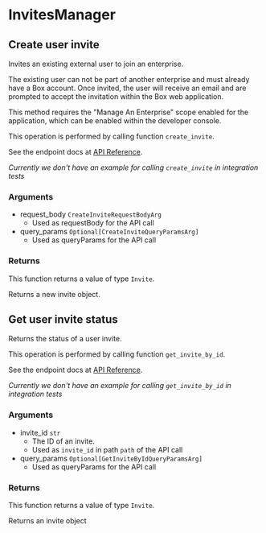 # InvitesManager

## Create user invite

Invites an existing external user to join an enterprise.

The existing user can not be part of another enterprise and
must already have a Box account. Once invited, the user will receive an
email and are prompted to accept the invitation within the
Box web application.

This method requires the &quot;Manage An Enterprise&quot; scope enabled for
the application, which can be enabled within the developer console.

This operation is performed by calling function `create_invite`.

See the endpoint docs at
[API Reference](https://developer.box.com/reference/post-invites/).

*Currently we don't have an example for calling `create_invite` in integration tests*

### Arguments

- request_body `CreateInviteRequestBodyArg`
  - Used as requestBody for the API call
- query_params `Optional[CreateInviteQueryParamsArg]`
  - Used as queryParams for the API call


### Returns

This function returns a value of type `Invite`.

Returns a new invite object.


## Get user invite status

Returns the status of a user invite.

This operation is performed by calling function `get_invite_by_id`.

See the endpoint docs at
[API Reference](https://developer.box.com/reference/get-invites-id/).

*Currently we don't have an example for calling `get_invite_by_id` in integration tests*

### Arguments

- invite_id `str`
  - The ID of an invite.
  - Used as `invite_id` in path `path` of the API call
- query_params `Optional[GetInviteByIdQueryParamsArg]`
  - Used as queryParams for the API call


### Returns

This function returns a value of type `Invite`.

Returns an invite object


